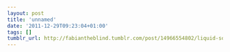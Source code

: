 ```yaml
---
layout: post
title: 'unnamed'
date: '2011-12-29T09:23:04+01:00'
tags: []
tumblr_url: http://fabiantheblind.tumblr.com/post/14966554802/liquid-solids-ae-freeform-tryout-by
---
```

